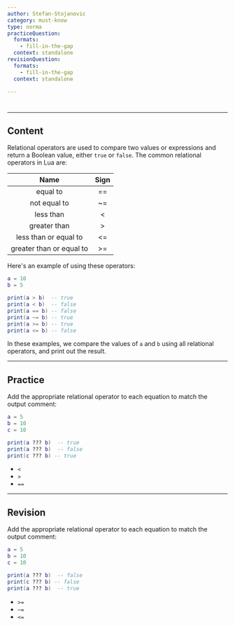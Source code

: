 ```yaml
---
author: Stefan-Stojanovic
category: must-know
type: norma
practiceQuestion:
  formats:
    - fill-in-the-gap
  context: standalone
revisionQuestion:
  formats:
    - fill-in-the-gap
  context: standalone

---
```


# 

---
## Content


Relational operators are used to compare two values or expressions and return a Boolean value, either `true` or `false`. The common relational operators in Lua are:

|           Name           | Sign |
|:------------------------:|:----:|
|         equal to         |  ==  |
|       not equal to       |  ~=  |
|         less than        |   <  |
|       greater than       |   >  |
|   less than or equal to  |  <=  |
| greater than or equal to |  >=  |

Here's an example of using these operators:
```lua
a = 10
b = 5

print(a > b)  -- true 
print(a < b)  -- false
print(a == b) -- false
print(a ~= b) -- true 
print(a >= b) -- true
print(a <= b) -- false
```

In these examples, we compare the values of `a` and `b` using all relational operators, and print out the result.

---
## Practice

Add the appropriate relational operator to each equation to match the output comment:
```lua
a = 5
b = 10
c = 10

print(a ??? b)  -- true 
print(a ??? b)  -- false
print(c ??? b) -- true
```

- `<`
- `>`
- `==`


---
## Revision

Add the appropriate relational operator to each equation to match the output comment:
```lua
a = 5
b = 10
c = 10

print(a ??? b)  -- false
print(c ??? b) -- false
print(a ??? b)  -- true 
```


- `>=`
- `~=`
- `<=`
